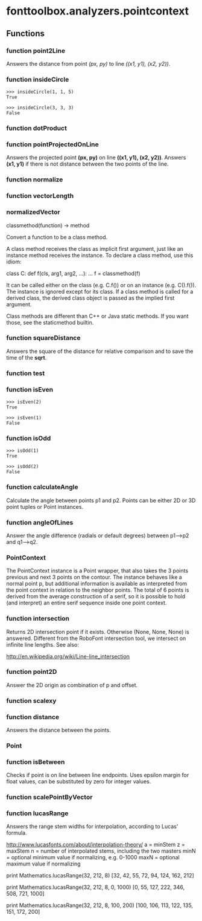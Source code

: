 # fonttoolbox.analyzers.pointcontext


## Functions

### function point2Line
Answers the distance from point <i>(px, py)</i> to line <i>((x1,
y1), (x2, y2))</i>.
### function insideCircle

    >>> insideCircle(1, 1, 5)
    True

    >>> insideCircle(3, 3, 3)
    False
### function dotProduct
### function pointProjectedOnLine
Answers the projected point <b>(px, py)</b> on line <b>((x1, y1), (x2,
y2))</b>.  Answers <b>(x1, y1)</b> if there is not distance between the two
points of the line.
### function normalize
### function vectorLength
### normalizedVector
classmethod(function) -> method

Convert a function to be a class method.

A class method receives the class as implicit first argument,
just like an instance method receives the instance.
To declare a class method, use this idiom:

  class C:
  def f(cls, arg1, arg2, ...): ...
  f = classmethod(f)

It can be called either on the class (e.g. C.f()) or on an instance
(e.g. C().f()).  The instance is ignored except for its class.
If a class method is called for a derived class, the derived class
object is passed as the implied first argument.

Class methods are different than C++ or Java static methods.
If you want those, see the staticmethod builtin.
### function squareDistance
Answers the square of the distance for relative comparison and to
save the time of the <b>sqrt</b>.
### function test
### function isEven

    >>> isEven(2)
    True

    >>> isEven(1)
    False
### function isOdd

    >>> isOdd(1)
    True

    >>> isOdd(2)
    False
### function calculateAngle
Calculate the angle between points p1 and p2. Points can be either 2D or 3D 
point tuples or Point instances.
### function angleOfLines
Answer the angle difference (radials or default degrees) between p1-->p2 and q1-->q2.
### PointContext
The PointContext instance is a Point wrapper, that also takes the 3 points previous
and next 3 points on the contour. The instance behaves like a normal point p, but
additional information is available as interpreted from the point context in relation 
to the neighbor points. The total of 6 points is derived
from the average construction of a serif, so it is possible to hold (and interpret) an 
entire serif sequence inside one point context.
### function intersection
Returns 2D intersection point if it exists. Otherwise (None, None,
None) is answered. Different from the RoboFont intersection tool, we
intersect on infinite line lengths. See also:

http://en.wikipedia.org/wiki/Line-line_intersection
### function point2D
Answer the 2D origin as combination of p and offset.
### function scalexy
### function distance
Answers the distance between the points.
### Point
### function isBetween
Checks if point is on line between line endpoints. Uses epsilon
margin for float values, can be substituted by zero for integer
values.
### function scalePointByVector
### function lucasRange
Answers the range stem widths for interpolation, according to
Lucas’ formula.

http://www.lucasfonts.com/about/interpolation-theory/
a = minStem
z = maxStem
n = number of interpolated stems, including the two masters
minN = optional minimum value if normalizing, e.g. 0-1000
maxN = optional maximum value if normalizing

print Mathematics.lucasRange(32, 212, 8)
[32, 42, 55, 72, 94, 124, 162, 212]

print Mathematics.lucasRange(32, 212, 8, 0, 1000)
[0, 55, 127, 222, 346, 508, 721, 1000]

print Mathematics.lucasRange(32, 212, 8, 100, 200)
[100, 106, 113, 122, 135, 151, 172, 200]
